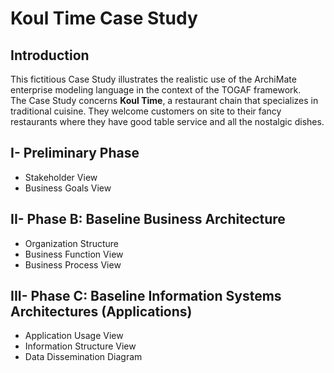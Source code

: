 # Koul Time Case Study
## Introduction 
This fictitious Case Study illustrates the realistic use of the ArchiMate enterprise modeling language in the 
context of the TOGAF framework. 
<br>
The Case Study concerns <strong>Koul Time</strong>, a restaurant chain that specializes in traditional cuisine. They welcome customers on site to their fancy restaurants where they have good table service and all the nostalgic dishes.
## I- Preliminary Phase
- Stakeholder View
- Business Goals View
## II- Phase B: Baseline Business Architecture 
- Organization Structure
- Business Function View
- Business Process View
## III- Phase C: Baseline Information Systems Architectures (Applications)
- Application Usage View
- Information Structure View
- Data Dissemination Diagram
